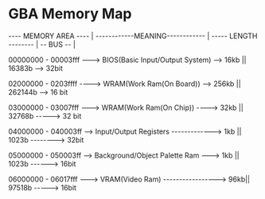 # GBA Memory Map

----  MEMORY AREA  ---- | ------------MEANING------------ | ----- LENGTH -------- | -- BUS -- |
                        
00000000 - 00003fff ---> BIOS(Basic Input/Output System) --> 16kb || 16383b --> 32bit

02000000 - 0203ffff ----> WRAM(Work Ram(On Board)) --> 256kb || 262144b --> 16 bit

03000000 - 03007fff ---> WRAM(Work Ram(On Chip)) ----> 32kb || 32768b -----> 32 bit

04000000 - 040003ff --> Input/Output Registers -------------> 1kb || 1023b --------> 32bit

05000000 - 050003ff --> Background/Object Palette Ram ---> 1kb || 1023b ------> 16bit

06000000 - 06017fff ---> VRAM(Video Ram) -----------------> 96kb|| 97518b -----> 16bit


